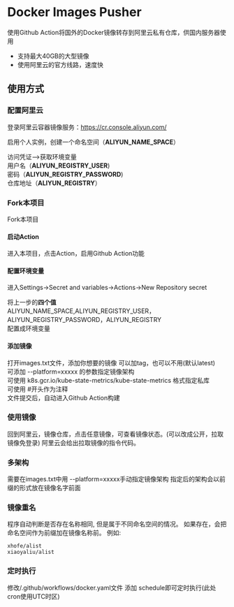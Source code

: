 # Docker Images Pusher

使用Github Action将国外的Docker镜像转存到阿里云私有仓库，供国内服务器使用
- 支持最大40GB的大型镜像<br>
- 使用阿里云的官方线路，速度快<br>


## 使用方式


### 配置阿里云
  登录阿里云容器镜像服务：https://cr.console.aliyun.com/<br>
  
  启用个人实例，创建一个命名空间（**ALIYUN_NAME_SPACE**）<br>
  
  访问凭证–>获取环境变量<br>
  用户名（**ALIYUN_REGISTRY_USER**)<br>
  密码（**ALIYUN_REGISTRY_PASSWORD**)<br>
  仓库地址（**ALIYUN_REGISTRY**）<br>



### Fork本项目
Fork本项目<br>
  #### 启动Action
  进入本项目，点击Action，启用Github Action功能<br>
  #### 配置环境变量
  进入Settings->Secret and variables->Actions->New Repository secret
  
  将上一步的**四个值**<br>
  ALIYUN_NAME_SPACE,ALIYUN_REGISTRY_USER，ALIYUN_REGISTRY_PASSWORD，ALIYUN_REGISTRY<br>
  配置成环境变量
  
  #### 添加镜像
  打开images.txt文件，添加你想要的镜像 
  可以加tag，也可以不用(默认latest)<br>
  可添加 --platform=xxxxx 的参数指定镜像架构<br>
  可使用 k8s.gcr.io/kube-state-metrics/kube-state-metrics 格式指定私库<br>
  可使用 #开头作为注释<br>
  文件提交后，自动进入Github Action构建

### 使用镜像
回到阿里云，镜像仓库，点击任意镜像，可查看镜像状态。(可以改成公开，拉取镜像免登录)
阿里云会给出拉取镜像的指令代码。

### 多架构
需要在images.txt中用 --platform=xxxxx手动指定镜像架构
指定后的架构会以前缀的形式放在镜像名字前面

### 镜像重名
程序自动判断是否存在名称相同, 但是属于不同命名空间的情况。
如果存在，会把命名空间作为前缀加在镜像名称前。
例如:
```
xhofe/alist
xiaoyaliu/alist
```

### 定时执行
修改/.github/workflows/docker.yaml文件
添加 schedule即可定时执行(此处cron使用UTC时区)
